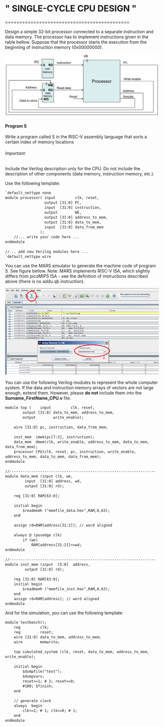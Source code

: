# " SINGLE-CYCLE CPU DESIGN " 
============================================

Design a simple 32-bit processor connected to a separate instruction and data memory. The processor has to implement instructions given in the table bellow. Suppose that the processor starts the execution from the beginning of instruction memory (0x00000000).

![cpu](./cpu.png)

#### Program S

Write a program called S in the RISC-V assembly language that sorts a certain index of memory locations

###### Important:

Include the Verilog description only for the CPU. Do not include the description of other components (data memory, instruction memory, etc.).

Use the following template:

    `default_nettype none
    module processor( input         clk, reset,
                      output [31:0] PC,
                      input  [31:0] instruction,
                      output        WE,
                      output [31:0] address_to_mem,
                      output [31:0] data_to_mem,
                      input  [31:0] data_from_mem
                    );
        //... write your code here ...
    endmodule

    //... add new Verilog modules here ...
    `default_nettype wire


You can use the MARS simulator to generate the machine code of program S. See figure bellow. Note: MARS implements RISC-V ISA, which slightly differs from picoMIPS ISA - see the definition of instructions described above (there is no addu.qb instruction).

![MARS 01](./CPU_files/MARS_01.png)

You can use the following Verilog modules to represent the whole computer system. If the data and instruction memory arrays of vectors are not large enough, extend them. However, please **do not** include them into the **Surname\_FirstName\_CPU.v** file.

    module top (    input         clk, reset,
            output [31:0] data_to_mem, address_to_mem,
            output        write_enable);

        wire [31:0] pc, instruction, data_from_mem;

        inst_mem  imem(pc[7:2], instruction);
        data_mem  dmem(clk, write_enable, address_to_mem, data_to_mem, data_from_mem);
        processor CPU(clk, reset, pc, instruction, write_enable, address_to_mem, data_to_mem, data_from_mem);
    endmodule

    //-------------------------------------------------------------------
    module data_mem (input clk, we,
             input  [31:0] address, wd,
             output [31:0] rd);

        reg [31:0] RAM[63:0];

        initial begin
            $readmemh ("memfile_data.hex",RAM,0,63);
        end

        assign rd=RAM[address[31:2]]; // word aligned

        always @ (posedge clk)
            if (we)
                RAM[address[31:2]]<=wd;
    endmodule

    //-------------------------------------------------------------------
    module inst_mem (input  [5:0]  address,
             output [31:0] rd);

        reg [31:0] RAM[63:0];
        initial begin
            $readmemh ("memfile_inst.hex",RAM,0,63);
        end
        assign rd=RAM[address]; // word aligned
    endmodule

And for the simulation, you can use the following template:

    module testbench();
        reg         clk;
        reg         reset;
        wire [31:0] data_to_mem, address_to_mem;
        wire        memwrite;

        top simulated_system (clk, reset, data_to_mem, address_to_mem, write_enable);

        initial begin
            $dumpfile("test");
            $dumpvars;
            reset<=1; # 2; reset<=0;
            #100; $finish;
        end

        // generate clock
        always  begin
            clk<=1; # 1; clk<=0; # 1;
        end
    endmodule
